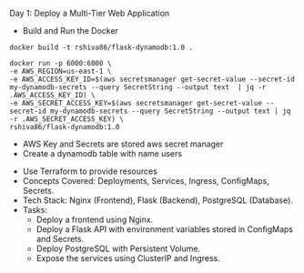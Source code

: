 Day 1: Deploy a Multi-Tier Web Application

* Build and Run the Docker
```
docker build -t rshiva86/flask-dynamodb:1.0 .

docker run -p 6000:6000 \
-e AWS_REGION=us-east-1 \
-e AWS_ACCESS_KEY_ID=$(aws secretsmanager get-secret-value --secret-id my-dynamodb-secrets --query SecretString --output text  | jq -r .AWS_ACCESS_KEY_ID) \
-e AWS_SECRET_ACCESS_KEY=$(aws secretsmanager get-secret-value --secret-id my-dynamodb-secrets --query SecretString --output text | jq -r .AWS_SECRET_ACCESS_KEY) \
rshiva86/flask-dynamodb:1.0

```
- AWS Key and Secrets are stored aws secret manager
- Create a dynamodb table with name users
* Use Terraform to provide resources
* Concepts Covered: Deployments, Services, Ingress, ConfigMaps, Secrets.
* Tech Stack: Nginx (Frontend), Flask (Backend), PostgreSQL (Database).
* Tasks:
    * Deploy a frontend using Nginx.
    * Deploy a Flask API with environment variables stored in ConfigMaps and Secrets.
    * Deploy PostgreSQL with Persistent Volume.
    * Expose the services using ClusterIP and Ingress.